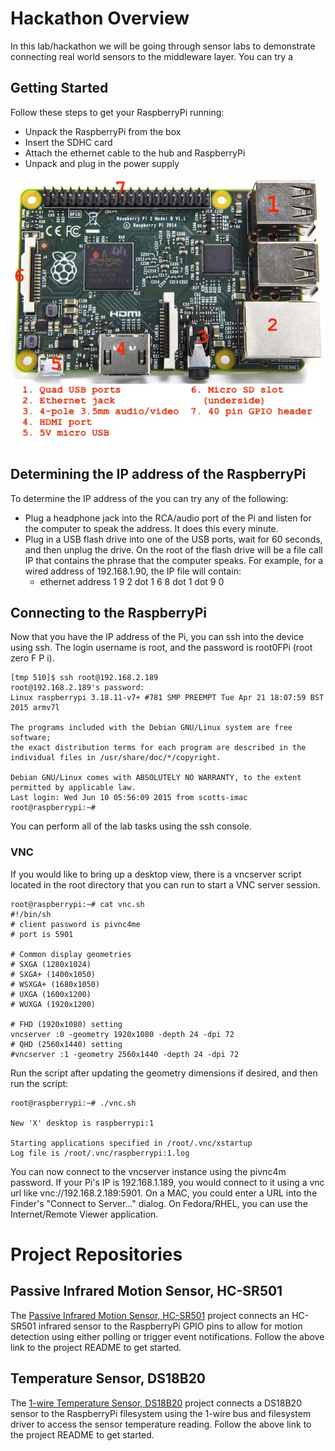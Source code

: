# Hackathon Overview
In this lab/hackathon we will be going through sensor labs to demonstrate connecting real world sensors to the middleware layer. You can try a 

## Getting Started
Follow these steps to get your RaspberryPi running:

* Unpack the RaspberryPi from the box
* Insert the SDHC card
* Attach the ethernet cable to the hub and RaspberryPi
* Unpack and plug in the power supply

![image](./images/Pi2View.jpg)


## Determining the IP address of the RaspberryPi
To determine the IP address of the you can try any of the following:

* Plug a headphone jack into the RCA/audio port of the Pi and listen for the computer to speak the address. It does this every minute.
* Plug in a USB flash drive into one of the USB ports, wait for 60 seconds, and then unplug the drive. On the root of the flash drive will be a file call IP that contains the phrase that the computer speaks. For example, for a wired address of 192.168.1.90, the IP file will contain:
	* ethernet address 1 9 2 dot 1 6 8 dot 1 dot 9 0

## Connecting to the RaspberryPi
Now that you have the IP address of the Pi, you can ssh into the device using ssh. The login username is root, and the password is root0FPi (root zero F P i).

	[tmp 510]$ ssh root@192.168.2.189
	root@192.168.2.189's password: 
	Linux raspberrypi 3.18.11-v7+ #781 SMP PREEMPT Tue Apr 21 18:07:59 BST 2015 armv7l
	
	The programs included with the Debian GNU/Linux system are free software;
	the exact distribution terms for each program are described in the
	individual files in /usr/share/doc/*/copyright.
	
	Debian GNU/Linux comes with ABSOLUTELY NO WARRANTY, to the extent
	permitted by applicable law.
	Last login: Wed Jun 10 05:56:09 2015 from scotts-imac
	root@raspberrypi:~#

You can perform all of the lab tasks using the ssh console.

### VNC
If you would like to bring up a desktop view, there is a vncserver script located in the root directory that you can run to start a VNC server session. 

	root@raspberrypi:~# cat vnc.sh 
	#!/bin/sh
	# client password is pivnc4me
	# port is 5901
	
	# Common display geometries
	# SXGA (1280x1024)
	# SXGA+ (1400x1050)
	# WSXGA+ (1680x1050)
	# UXGA (1600x1200)
	# WUXGA (1920x1200)
	
	# FHD (1920x1080) setting
	vncserver :0 -geometry 1920x1080 -depth 24 -dpi 72
	# QHD (2560x1440) setting
	#vncserver :1 -geometry 2560x1440 -depth 24 -dpi 72

Run the script after updating the geometry dimensions if desired, and then run the script:

	root@raspberrypi:~# ./vnc.sh 
	
	New 'X' desktop is raspberrypi:1
	
	Starting applications specified in /root/.vnc/xstartup
	Log file is /root/.vnc/raspberrypi:1.log
	
You can now connect to the vncserver instance using the pivnc4m password. If your Pi's IP is 192.168.1.189, you would connect to it using a vnc url like vnc://192.168.2.189:5901. On a MAC, you could enter a URL into the Finder's "Connect to Server..." dialog. On Fedora/RHEL, you can use the Internet/Remote Viewer application.

# Project Repositories

## Passive Infrared Motion Sensor, HC-SR501
The [Passive Infrared Motion Sensor, HC-SR501](https://github.com/burrsutter/rpi_HC-SR501/blob/master/README.md) project connects an HC-SR501 infrared sensor to the RaspberryPi GPIO pins to allow for motion detection using either polling or trigger event notifications. Follow the above link to the project README to get started.

## Temperature Sensor, DS18B20
The [1-wire Temperature Sensor, DS18B20](https://github.com/burrsutter/rpi_DS18B20/blob/master/README.md) project connects a DS18B20 sensor to the RaspberryPi filesystem using the 1-wire bus and filesystem driver to access the sensor temperature reading. Follow the above link to the project README to get started.
